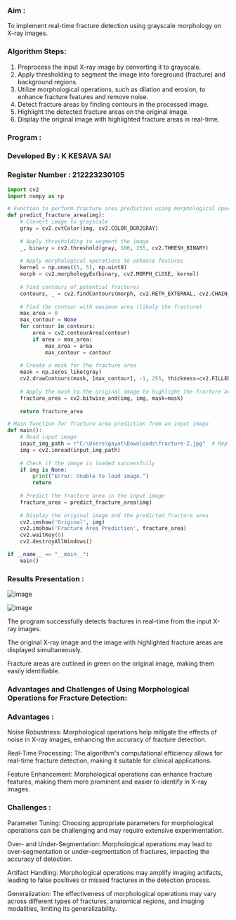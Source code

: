 ### Aim :
   To implement real-time fracture detection using grayscale morphology on X-ray images.
### Algorithm Steps:
1. Preprocess the input X-ray image by converting it to grayscale.
2. Apply thresholding to segment the image into foreground (fracture) and background regions.
3. Utilize morphological operations, such as dilation and erosion, to enhance fracture features and remove noise.
4. Detect fracture areas by finding contours in the processed image.
5. Highlight the detected fracture areas on the original image.
6. Display the original image with highlighted fracture areas in real-time.
### Program :

### Developed By : K KESAVA SAI
### Register Number : 212223230105
```py
import cv2
import numpy as np

# Function to perform fracture area prediction using morphological operations
def predict_fracture_area(img):
    # Convert image to grayscale
    gray = cv2.cvtColor(img, cv2.COLOR_BGR2GRAY)
    
    # Apply thresholding to segment the image
    _, binary = cv2.threshold(gray, 100, 255, cv2.THRESH_BINARY)
    
    # Apply morphological operations to enhance features
    kernel = np.ones((5, 5), np.uint8)
    morph = cv2.morphologyEx(binary, cv2.MORPH_CLOSE, kernel)
    
    # Find contours of potential fractures
    contours, _ = cv2.findContours(morph, cv2.RETR_EXTERNAL, cv2.CHAIN_APPROX_SIMPLE)
    
    # Find the contour with maximum area (likely the fracture)
    max_area = 0
    max_contour = None
    for contour in contours:
        area = cv2.contourArea(contour)
        if area > max_area:
            max_area = area
            max_contour = contour
    
    # Create a mask for the fracture area
    mask = np.zeros_like(gray)
    cv2.drawContours(mask, [max_contour], -1, 255, thickness=cv2.FILLED)
    
    # Apply the mask to the original image to highlight the fracture area
    fracture_area = cv2.bitwise_and(img, img, mask=mask)
    
    return fracture_area

# Main function for fracture area prediction from an input image
def main():
    # Read input image
    input_img_path = r"C:\Users\gayat\Downloads\fracture-2.jpg"  # Replace with the path to your X-ray image
    img = cv2.imread(input_img_path)
    
    # Check if the image is loaded successfully
    if img is None:
        print("Error: Unable to load image.")
        return
    
    # Predict the fracture area in the input image
    fracture_area = predict_fracture_area(img)
    
    # Display the original image and the predicted fracture area
    cv2.imshow('Original', img)
    cv2.imshow('Fracture Area Prediction', fracture_area)
    cv2.waitKey(0)
    cv2.destroyAllWindows()

if __name__ == "__main__":
    main()
```
### Results Presentation :
![image](https://github.com/Kesavasai20/Bone-Fracture-Detection/assets/138849303/14c71506-5037-4782-a529-935d7cf84019)

![image](https://github.com/Kesavasai20/Bone-Fracture-Detection/assets/138849303/48244903-05b9-445a-a6dc-a7d884e1d013)

The program successfully detects fractures in real-time from the input X-ray images.

The original X-ray image and the image with highlighted fracture areas are displayed simultaneously.

Fracture areas are outlined in green on the original image, making them easily identifiable.

### Advantages and Challenges of Using Morphological Operations for Fracture Detection:
### Advantages :
Noise Robustness: Morphological operations help mitigate the effects of noise in X-ray images, enhancing the accuracy of fracture detection.

Real-Time Processing: The algorithm's computational efficiency allows for real-time fracture detection, making it suitable for clinical applications.

Feature Enhancement: Morphological operations can enhance fracture features, making them more prominent and easier to identify in X-ray images.

### Challenges :

Parameter Tuning: Choosing appropriate parameters for morphological operations can be challenging and may require extensive experimentation.

Over- and Under-Segmentation: Morphological operations may lead to over-segmentation or under-segmentation of fractures, impacting the accuracy of detection.

Artifact Handling: Morphological operations may amplify imaging artifacts, leading to false positives or missed fractures in the detection process.

Generalization: The effectiveness of morphological operations may vary across different types of fractures, anatomical regions, and imaging modalities, limiting its generalizability.
